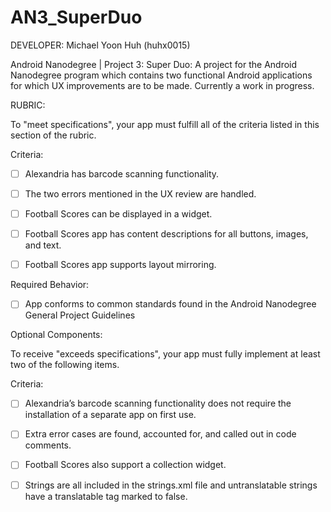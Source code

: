 AN3_SuperDuo
==================

DEVELOPER: Michael Yoon Huh (huhx0015)

Android Nanodegree | Project 3: Super Duo: A project for the Android Nanodegree program which contains two functional Android applications for which UX improvements are to be made. Currently a work in progress.

RUBRIC:

To "meet specifications", your app must fulfill all of the criteria listed in this section of the rubric.

Criteria:

- [ ] Alexandria has barcode scanning functionality.
	
- [ ] The two errors mentioned in the UX review are handled.
	
- [ ] Football Scores can be displayed in a widget.
	
- [ ] Football Scores app has content descriptions for all buttons, images, and text.
	
- [ ] Football Scores app supports layout mirroring.
	
Required Behavior:
	
- [ ] App conforms to common standards found in the Android Nanodegree General Project Guidelines
	
Optional Components:

To receive "exceeds specifications", your app must fully implement at least two of the following items.

Criteria:

- [ ] Alexandria’s barcode scanning functionality does not require the installation of a separate app on first use.
	
- [ ] Extra error cases are found, accounted for, and called out in code comments.
	
- [ ] Football Scores also support a collection widget.
	
- [ ] Strings are all included in the strings.xml file and untranslatable strings have a translatable tag marked to false.
